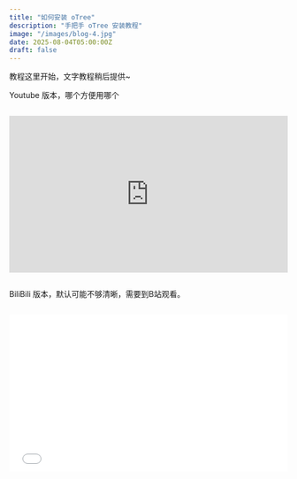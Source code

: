 ```yaml
---
title: "如何安装 oTree"
description: "手把手 oTree 安装教程"
image: "/images/blog-4.jpg"
date: 2025-08-04T05:00:00Z
draft: false
---
```



教程这里开始，文字教程稍后提供~


Youtube 版本，哪个方便用哪个

<div style="position: relative; aspect-ratio: 16 / 9; width: 100%; max-width: 650px; margin-inline: auto; margin-block: 2em;">
  <iframe 
    style="position: absolute; top: 0; left: 0; width: 100%; height: 100%; border:0;"
    src="https://www.youtube.com/embed/mCV5tpQY0Uo" 
    title="YouTube video player" 
    frameborder="0" 
    allow="accelerometer; autoplay; clipboard-write; encrypted-media; gyroscope; picture-in-picture; web-share" 
    allowfullscreen
    loading="lazy">
  </iframe>
</div>

BiliBili 版本，默认可能不够清晰，需要到B站观看。

<div style="position: relative; aspect-ratio: 16 / 9; width: 100%; max-width: 650px; margin-inline: auto; margin-block: 2em;">
  <iframe 
    src="//player.bilibili.com/player.html?bvid=BV1NPt3ztEJh&page=1"
    scrolling="no" 
    border="0" 
    frameborder="no" 
    framespacing="0" 
    allowfullscreen="true"
    style="position: absolute; top: 0; left: 0; width: 100%; height: 100%; border:0;">
  </iframe>
</div>
